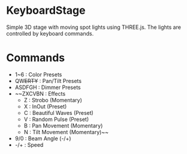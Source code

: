 # KeyboardStage
Simple 3D stage with moving spot lights using THREE.js. The lights are controlled by keyboard commands.

# Commands

* 1~6 : Color Presets
* QW~~ERTY~~ : Pan/Tilt Presets
* ASDFGH : Dimmer Presets
* ~~ZXCVBN : Effects
  * Z : Strobo (Momentary)
  * X : InOut (Preset)
  * C : Beautiful Waves (Preset)
  * V : Random Pulse (Preset)
  * B : Pan Movement (Momentary)
  * N : Tilt Movement (Momentary)~~
* 9/0 : Beam Angle (-/+)
* -/+ : Speed
